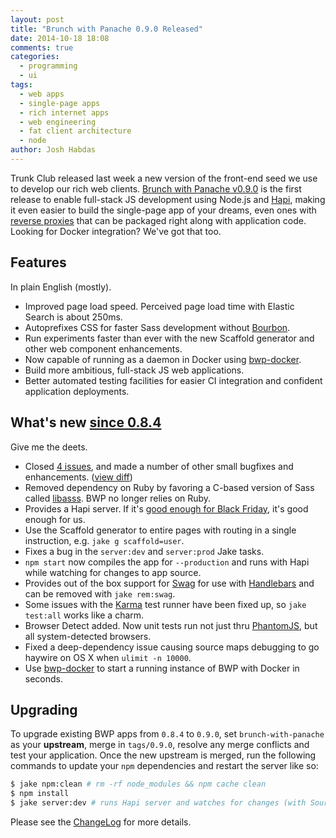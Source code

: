 ```yaml
---
layout: post
title: "Brunch with Panache 0.9.0 Released"
date: 2014-10-18 18:08
comments: true
categories: 
  - programming
  - ui
tags:
  - web apps
  - single-page apps
  - rich internet apps
  - web engineering
  - fat client architecture
  - node
author: Josh Habdas
---
```


Trunk Club released last week a new version of the front-end seed we use to develop our rich web clients. [Brunch with Panache v0.9.0](https://github.com/trunkclub/brunch-with-panache/tree/0.9.0) is the first release to enable full-stack JS development using Node.js and [Hapi](http://hapijs.com/), making it even easier to build the single-page app of your dreams, even ones with [reverse proxies](https://github.com/jhabdas/hopstop/blob/ratchet/server/index.coffee#L9-L19) that can be packaged right along with application code. Looking for Docker integration? We've got that too.

## Features
In plain English (mostly).

- Improved page load speed. Perceived page load time with Elastic Search is about 250ms.
- Autoprefixes CSS for faster Sass development without [Bourbon](http://bourbon.io/).
- Run experiments faster than ever with the new Scaffold generator and other web component enhancements.
- Now capable of running as a daemon in Docker using [bwp-docker](https://github.com/trunkclub/bwp-docker).
- Build more ambitious, full-stack JS web applications.
- Better automated testing facilities for easier CI integration and confident application deployments.

<!-- more -->

## What's new [since 0.8.4](http://techblog.trunkclub.com/brunch-with-panache-0-dot-8-4-released/)
Give me the deets.

- Closed [4 issues](https://github.com/trunkclub/brunch-with-panache/issues?state=closed), and made a number of other small bugfixes and enhancements. ([view diff](https://github.com/trunkclub/brunch-with-panache/compare/trunkclub:0.8.4...0.9.0))
- Removed dependency on Ruby by favoring a C-based version of Sass called [libasss](https://github.com/sass/libsass). BWP no longer relies on Ruby.
- Provides a Hapi server. If it's [good enough for Black Friday](http://thechangelog.com/116/), it's good enough for us.
- Use the Scaffold generator to entire pages with routing in a single instruction, e.g. `jake g scaffold=user`.
- Fixes a bug in the `server:dev` and `server:prod` Jake tasks.
- `npm start` now compiles the app for `--production` and runs with Hapi while watching for changes to app source.
- Provides out of the box support for [Swag](https://github.com/elving/swag) for use with [Handlebars](handlebarsjs.com) and can be removed with `jake rem:swag`.
- Some issues with the [Karma](http://karma-runner.github.io/0.12/index.html) test runner have been fixed up, so `jake test:all` works like a charm.
- Browser Detect added. Now unit tests run not just thru [PhantomJS](http://phantomjs.org/), but all system-detected browsers.
- Fixed a deep-dependency issue causing source maps debugging to go haywire on OS X when `ulimit -n 10000`.
- Use [bwp-docker](https://github.com/trunkclub/bwp-docker) to start a running instance of BWP with Docker in seconds.

## Upgrading

To upgrade existing BWP apps from `0.8.4` to `0.9.0`, set `brunch-with-panache` as your __upstream__, merge in `tags/0.9.0`, resolve any merge conflicts and test your application. Once the new upstream is merged, run the following commands to update your `npm` dependencies and restart the server like so:

```sh
$ jake npm:clean # rm -rf node_modules && npm cache clean
$ npm install
$ jake server:dev # runs Hapi server and watches for changes (with Source Maps)
```

Please see the [ChangeLog](https://github.com/trunkclub/brunch-with-panache/blob/master/CHANGELOG.md) for more details.